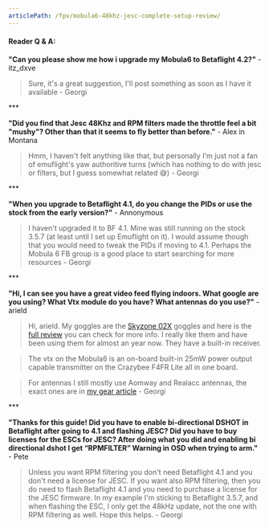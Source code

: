 ```yaml
---
articlePath: /fpv/mobula6-48khz-jesc-complete-setup-review/
---
```


#### Reader Q & A:

**"Can you please show me how i upgrade my Mobula6 to Betaflight 4.2?"** - itz_dxve

> Sure, it's a great suggestion, I'll post something as soon as I have it available - Georgi

\*\*\*

**"Did you find that Jesc 48Khz and RPM filters made the throttle feel a bit "mushy"? Other than that it seems to fly better than before."** - Alex in Montana

> Hmm, I haven't felt anything like that, but personally I'm just not a fan of emuflight's yaw authoritive turns (which has nothing to do with jesc or filters, but I guess somewhat related 😅) - Georgi

\*\*\*

**"When you upgrade to Betaflight 4.1, do you change the PIDs or use the stock from the early version?"** - Annonymous

> I haven't upgraded it to BF 4.1. Mine was still running on the stock 3.5.7 (at least until I set up Emuflight on it). I would assume though that you would need to tweak the PIDs if moving to 4.1. Perhaps the Mobula 6 FB group is a good place to start searching for more resources - Georgi

\*\*\*

**"Hi, I can see you have a great video feed flying indoors. What google are you using? What Vtx module do you have? What antennas do you use?"** - arield

> Hi, arield. My goggles are the [Skyzone 02X](https://bit.ly/skyzone-02x) goggles and here is the [full review](/fpv/skyzone-sky02x-best-fpv-goggles-for-2019/) you can check for more info. I really like them and have been using them for almost an year now. They have a built-in receiver.

> The vtx on the Mobula6 is an on-board built-in 25mW power output capable transmitter on the Crazybee F4FR Lite all in one board.

> For antennas I still mostly use Aomway and Realacc antennas, the exact ones are in [my gear article](/fpv/gear-2019/#goggles) - Georgi

\*\*\*

**"Thanks for this guide! Did you have to enable bi-directional DSHOT in Betaflight after going to 4.1 and flashing JESC? Did you have to buy licenses for the ESCs for JESC? After doing what you did and enabling bi directional dshot I get “RPMFILTER” Warning in OSD when trying to arm."** - Pete

> Unless you want RPM filtering you don't need Betaflight 4.1 and you don't need a license for JESC. If you want also RPM filtering, then you do need to flash Betaflight 4.1 and you need to purchase a license for the JESC firmware. In my example I'm sticking to Betaflight 3.5.7, and when flashing the ESC, I only get the 48kHz update, not the one with RPM filtering as well. Hope this helps. - Georgi
